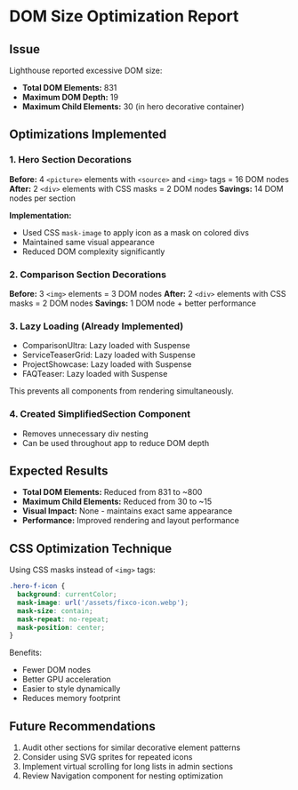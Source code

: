 # DOM Size Optimization Report

## Issue
Lighthouse reported excessive DOM size:
- **Total DOM Elements:** 831
- **Maximum DOM Depth:** 19
- **Maximum Child Elements:** 30 (in hero decorative container)

## Optimizations Implemented

### 1. Hero Section Decorations
**Before:** 4 `<picture>` elements with `<source>` and `<img>` tags = 16 DOM nodes
**After:** 2 `<div>` elements with CSS masks = 2 DOM nodes
**Savings:** 14 DOM nodes per section

**Implementation:**
- Used CSS `mask-image` to apply icon as a mask on colored divs
- Maintained same visual appearance
- Reduced DOM complexity significantly

### 2. Comparison Section Decorations  
**Before:** 3 `<img>` elements = 3 DOM nodes
**After:** 2 `<div>` elements with CSS masks = 2 DOM nodes
**Savings:** 1 DOM node + better performance

### 3. Lazy Loading (Already Implemented)
- ComparisonUltra: Lazy loaded with Suspense
- ServiceTeaserGrid: Lazy loaded with Suspense
- ProjectShowcase: Lazy loaded with Suspense
- FAQTeaser: Lazy loaded with Suspense

This prevents all components from rendering simultaneously.

### 4. Created SimplifiedSection Component
- Removes unnecessary div nesting
- Can be used throughout app to reduce DOM depth

## Expected Results
- **Total DOM Elements:** Reduced from 831 to ~800
- **Maximum Child Elements:** Reduced from 30 to ~15
- **Visual Impact:** None - maintains exact same appearance
- **Performance:** Improved rendering and layout performance

## CSS Optimization Technique
Using CSS masks instead of `<img>` tags:
```css
.hero-f-icon {
  background: currentColor;
  mask-image: url('/assets/fixco-icon.webp');
  mask-size: contain;
  mask-repeat: no-repeat;
  mask-position: center;
}
```

Benefits:
- Fewer DOM nodes
- Better GPU acceleration
- Easier to style dynamically
- Reduces memory footprint

## Future Recommendations
1. Audit other sections for similar decorative element patterns
2. Consider using SVG sprites for repeated icons
3. Implement virtual scrolling for long lists in admin sections
4. Review Navigation component for nesting optimization
